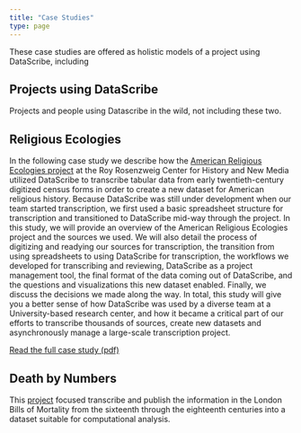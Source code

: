 ```yaml
---
title: "Case Studies"
type: page
---
```


These case studies are offered as holistic models of a project using DataScribe, including

## Projects using DataScribe

Projects and people using Datascribe in the wild, not including these two. 

## Religious Ecologies

In the following case study we describe how the [American Religious Ecologies project](https://religiousecologies.org/) at the Roy Rosenzweig Center for History and New Media utilized DataScribe to transcribe tabular data from early twentieth-century digitized census forms in order to create a new dataset for American religious history. Because DataScribe was still under development when our team started transcription, we first used a basic spreadsheet structure for transcription and transitioned to DataScribe mid-way through the project. In this study, we will provide an overview of the American Religious Ecologies project and the sources we used. We will also detail the process of digitizing and readying our sources for transcription, the transition from using spreadsheets to using DataScribe for transcription, the workflows we developed for transcribing and reviewing, DataScribe as a project management tool, the final format of the data coming out of DataScribe, and the questions and visualizations this new dataset enabled. Finally, we discuss the decisions we made along the way. In total, this study will give you a better sense of how DataScribe was used by a diverse team at a University-based research center, and how it became a critical part of our efforts to transcribe thousands of sources, create new datasets and asynchronously manage a large-scale transcription project.

[Read the full case study (pdf)](/casestudies/DataScribeCaseStudy_AmericanReligiousEcologies.pdf)

## Death by Numbers

This [project](https://deathbynumbers.org) focused transcribe and publish the information in the London Bills of Mortality from the sixteenth through the eighteenth centuries into a dataset suitable for computational analysis.